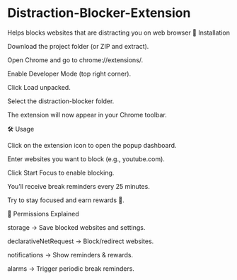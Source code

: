 # Distraction-Blocker-Extension
Helps blocks websites that are distracting you on web browser 
🚀 Installation

Download the project folder (or ZIP and extract).

Open Chrome and go to chrome://extensions/.

Enable Developer Mode (top right corner).

Click Load unpacked.

Select the distraction-blocker folder.

The extension will now appear in your Chrome toolbar.

🛠️ Usage

Click on the extension icon to open the popup dashboard.

Enter websites you want to block (e.g., youtube.com).

Click Start Focus to enable blocking.

You’ll receive break reminders every 25 minutes.

Try to stay focused and earn rewards 🎉.

📌 Permissions Explained

storage → Save blocked websites and settings.

declarativeNetRequest → Block/redirect websites.

notifications → Show reminders & rewards.

alarms → Trigger periodic break reminders.
